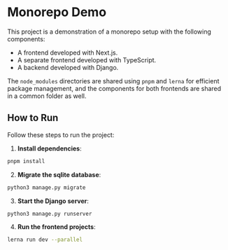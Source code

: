 # Monorepo Demo

This project is a demonstration of a monorepo setup with the following components:

- A frontend developed with Next.js.
- A separate frontend developed with TypeScript.
- A backend developed with Django.

The `node_modules` directories are shared using `pnpm` and `lerna` for efficient package management, and the components for both frontends are shared in a common folder as well.

## How to Run

Follow these steps to run the project:

1. **Install dependencies**:

```bash
pnpm install
```

2. **Migrate the sqlite database**:

```bash
python3 manage.py migrate
```

3. **Start the Django server**:

```bash
python3 manage.py runserver
```

4. **Run the frontend projects**:

```bash
lerna run dev --parallel
```
